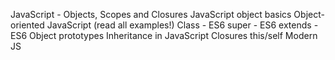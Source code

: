 JavaScript - Objects, Scopes and Closures
JavaScript object basics
Object-oriented JavaScript (read all examples!)
Class - ES6
super - ES6
extends - ES6
Object prototypes
Inheritance in JavaScript
Closures
this/self
Modern JS

